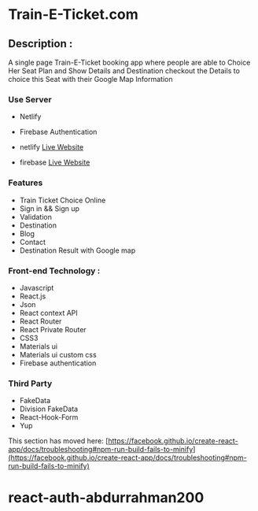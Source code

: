 # Train-E-Ticket.com 

## Description :
A single page Train-E-Ticket booking app where people are able to Choice Her Seat Plan and  Show Details and  Destination checkout the Details to choice this Seat  with their Google Map Information

### Use Server 
* Netlify
* Firebase Authentication

* netlify [Live Website](https://train-e-ticket.netlify.app/)
* firebase [Live Website](https://train-e-ticket.netlify.app/) 

### Features
* Train Ticket Choice Online
* Sign in && Sign up
* Validation 
* Destination
* Blog 
* Contact 
* Destination Result with Google map

### Front-end Technology :
* Javascript
* React.js
* Json
* React context API
* React Router
* React Private Router
* CSS3
* Materials ui
* Materials ui custom css
* Firebase authentication

### Third Party
* FakeData
* Division FakeData
* React-Hook-Form
* Yup


This section has moved here: [https://facebook.github.io/create-react-app/docs/troubleshooting#npm-run-build-fails-to-minify](https://facebook.github.io/create-react-app/docs/troubleshooting#npm-run-build-fails-to-minify)
# react-auth-abdurrahman200

